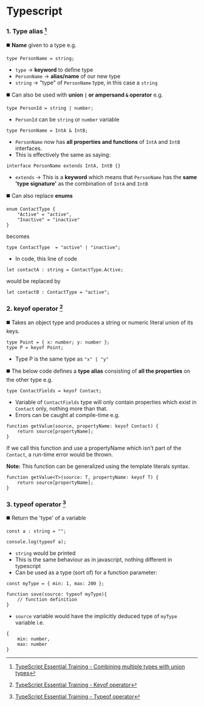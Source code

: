 # Typescript

### 1. **Type alias** [^1]

◼️ **Name** given to a type e.g.
```
type PersonName = string;
```
- `type` -> **keyword** to define type
- `PersonName` -> **alias/name** of our new type
- `string` -> "type" of `PersonName` type, in this case a `string`

◼️ Can also be used with **union `|` or ampersand  `&` operator** e.g.
```
type PersonId = string | number;
```
- `PersonId` can be `string` or `number` variable
```
type PersonName = IntA & IntB;
```
- `PersonName` now has **all properties and functions** of `IntA` and `IntB` interfaces.
- This is effectively the same as saying:
```
interface PersonName extends IntA, IntB {}
```
- `extends` -> This is a **keyword** which means that `PersonName` has the **same 'type signature'** as the combination of `IntA` and `IntB`

◼️ Can also replace **enums**
```
enum ContactType {
    "Active" = "active",
    "Inactive" = "inactive"
}
```
becomes
```
type ContactType  = "active" | "inactive";
```
- In code, this line of code
```
let contactA : string = ContactType.Active;
```
would be replaced by 
```
let contactB : ContactType = "active";
```

### 2. **keyof operator** [^2]

◼️ Takes an object type and produces a string or numeric literal union of its keys. 
```
type Point = { x: number; y: number };
type P = keyof Point;
```
- Type P is the same type as `"x" | "y"`

◼️ The below code defines a **type alias** consisting of **all the properties** on the other type e.g.
```
type ContactFields = keyof Contact;
```
- Variable of `ContactFields` type will only contain properties which exist in `Contact` only, nothing more than that.
- Errors can be caught at compile-time e.g.
```
function getValue(source, propertyName: keyof Contact) {
    return source[propertyName];
}
```
If we call this function and use a propertyName which isn't part of the `Contact`, a run-time error would be thrown.

**Note:** This function can be generalized using the template literals syntax.
```
function getValue<T>(source: T, propertyName: keyof T) {
    return source[propertyName];
}
```

### 3. **typeof operator** [^3]
◼️ Return the 'type' of a variable
```
const a : string = "";

console.log(typeof a);
```
- `string` would be printed
- This is the same behaviour as in javascript, nothing different in typescript
- Can be used as a type (sort of) for a function parameter:
```
const myType = { min: 1, max: 200 };

function save(source: typeof myType){
    // function definition
}
```
- `source` variable would have the implicitly deduced type of `myType` variable i.e.
```
{
    min: number,
    max: number
}
```

[^1]: [TypeScript Essential Training - Combining multiple types with union types](https://www.linkedin.com/learning/typescript-essential-training-14687057/combining-multiple-types-with-union-types?autoplay=true&resume=false&u=2323090)

[^2]: [TypeScript Essential Training - Keyof operator](https://www.linkedin.com/learning/typescript-essential-training-14687057/keyof-operator?autoSkip=true&autoplay=true&resume=false&u=2323090)

[^3]: [TypeScript Essential Training - Typeof operator](https://www.linkedin.com/learning/typescript-essential-training-14687057/typeof-operator?autoSkip=true&autoplay=true&resume=false&u=2323090)
